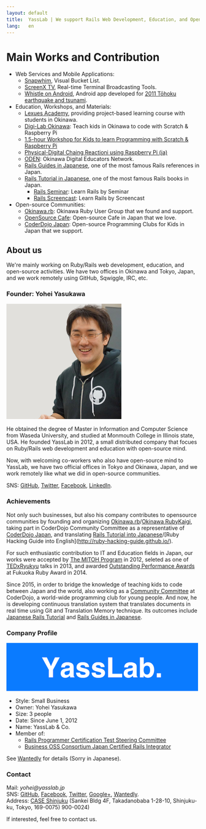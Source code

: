```yaml
---
layout: default
title:  YassLab | We support Rails Web Development, Education, and OpenSource Communities in Japan.
lang:   en
---
```



Main Works and Contribution
===========================

- Web Services and Mobile Applications:
   - [Snapwhim](http://www.snapwhim.com/), Visual Bucket List.
   - [ScreenX TV](http://screenx.tv/), Real-time Terminal Broadcasting Tools.
   - [Whistle on Android](https://play.google.com/store/apps/details?id=org.sorarier.whistle), Android app developed for [2011 Tōhoku earthquake and tsunami](http://en.wikipedia.org/wiki/2011_T%C5%8Dhoku_earthquake_and_tsunami).
- Education, Workshops, and Materials:
   - [Lexues Academy](http://academy.lexues.co.jp/), providing project-based learning course with students in Okinawa.
   - [Digi-Lab Okinawa](http://digilab.drupalgardens.com/): Teach kids in Okinawa to code with Scratch & Raspberry Pi
   - [1.5-hour Workshop for Kids to learn Programming with Scratch & Raspberry Pi](/en/workshops/raspi)
   - [Physical-Digital Chaing Reactioni using Raspberry Pi (ja)](http://pegpeg.jp/tool/2014/09/09/686)
   - [ODEN](https://sites.google.com/site/okidigedunet/home): Okinawa Digital Educators Network.
   - [Rails Guides in Japanese](http://railsguides.jp), one of the most famous Rails references in Japan.
   - [Rails Tutorial in Japanese](http://railstutorial.jp), one of the most famous Rails books in Japan.
      - [Rails Seminar](http://railstutorial.jp/seminars): Learn Rails by Seminar
	  - [Rails Screencast](http://railstutorial.jp/screencasts): Learn Rails by Screencast
- Open-source Communities:
   - [Okinawa.rb](https://www.facebook.com/groups/okinawarb/): Okinawa Ruby User Group that we found and support.
   - [OpenSource Cafe](http://www.osscafe.net/): Open-source Cafe in Japan that we love.
   - [CoderDojo Japan](http://coderdojo.jp/): Open-source Programming Clubs for Kids in Japan that we support.

## About us

We're mainly working on Ruby/Rails web development, education, and open-source activities. 
We have two offices in Okinawa and Tokyo, Japan, and we work remotely using GitHub, Sqwiggle, IRC, etc.

### Founder: Yohei Yasukawa

![Photo of Yohei Yasukawa](/img/yohei_300x300.png)

He obtained the degree of Master in Information and Computer Science from Waseda University, 
and studied at Monmouth College in Illinois state, USA. He founded YassLab in 2012, 
a small distributed company that focues on Ruby/Rails web development and education with open-source mind.

Now, with welcoming co-workers who also have open-source mind to YassLab, we have two official offices in Tokyo and Okinawa, Japan, and we work remotely like what we did in open-source communities.

SNS:
[GitHub](http://github.com/yasulab), 
[Twitter](https://twitter.com/yasulab), 
[Facebook](https://facebook.com/yasulab/), 
[LinkedIn](https://www.linkedin.com/in/yasulab).

### Achievements

Not only such businesses, but also his company contributes to opensource communities by
founding and organizing [Okinawa.rb](https://www.facebook.com/groups/okinawarb/)/[Okinawa RubyKaigi](http://regional.rubykaigi.org/okrk01),
taking part in CoderDojo Community Committee as a representative of [CoderDojo Japan](http://coderdojo.jp/), 
and translating [Rails Tutorial into Japanese](http://railstutorial.jp/")/[Ruby Hacking Guide into English](http://ruby-hacking-guide.github.io/).

For such enthusiastic contribution to IT and Education fields in Japan,
our works were accepted by [The MITOH Program](https://www.ipa.go.jp/english/humandev/third.html) in 2012,
seleted as one of [TEDxRyukyu](https://www.facebook.com/media/set/?set=a.10151746335815869.1073741827.715330868&type=1&l=348760b95c) talks in 2013,
and awarded [Outstanding Performance Awards](http://www.myfukuoka.com/news/2014-fukuoka-ruby-award-winners.html) at Fukuoka Ruby Award in 2014.

Since 2015, in order to bridge the knowledge of teaching kids to code between Japan and the world, also working as a [Community Committee](http://kata.coderdojo.com/wiki/CoderDojo_Community_Committee) at CoderDojo, a world-wide programming club for young people. And now, he is developing continuous translation system that translates documents in real time using Git and Translation Memory technique. Its outcomes include [Japanese Rails Tutorial](http://railstutorial.jp) and [Rails Guides in Japanese](http://railsguides.jp/).

### Company Profile

![YassLab Logo](/img/logo_rect.png)

- Style: Small Business
- Owner: Yohei Yasukawa
- Size:  3 people
- Date:  Since June 1, 2012
- Name: YassLab & Co.
- Member of: 
    - [Rails Programmer Certification Test Steering Committee](http://www.railscp.org/)
    - [Business OSS Consortium Japan Certified Rails Integrator](http://www.boss-con.jp/railspartner/)

See [Wantedly](https://www.wantedly.com/companies/YassLab) for details (Sorry in Japanese).
### Contact

Mail: _yohei@yasslab.jp_     
SNS:
[GitHub](https://github.com/yasslab), 
[Facebook](https://www.facebook.com/yasslab.jp), 
[Twitter](https://twitter.com/YassLab), 
[Google+](https://plus.google.com/+YassLab), 
[Wantedly](https://www.wantedly.com/companies/YassLab).   
Address: [CASE Shinjuku](https://www.google.com/maps/place/CASE+Shinjuku%EF%BC%88%E3%82%B1%E3%82%A4%E3%82%B9%E3%82%B7%E3%83%B3%E3%82%B8%E3%83%A5%E3%82%AF%EF%BC%89/@35.712188,139.704646,17z/data=!3m1!4b1!4m2!3m1!1s0x60188d3964eee5f9:0xecce6846d52c067f) (Sankei Bldg 4F, Takadanobaba 1-28-10, Shinjuku-ku, Tokyo, 169-0075)  900-0024)

If interested, feel free to contact us.
